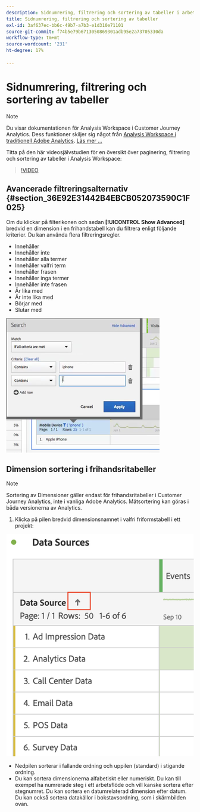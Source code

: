 ```yaml
---
description: Sidnumrering, filtrering och sortering av tabeller i arbetsytan
title: Sidnumrering, filtrering och sortering av tabeller
exl-id: 3af637ec-bb6c-49b7-a7b3-e1d310e71101
source-git-commit: f74b5e79b6713050869301adb95e2a73705330da
workflow-type: tm+mt
source-wordcount: '231'
ht-degree: 17%

---
```


# Sidnumrering, filtrering och sortering av tabeller

>[!NOTE]
>
>Du visar dokumentationen för Analysis Workspace i Customer Journey Analytics. Dess funktioner skiljer sig något från [Analysis Workspace i traditionell Adobe Analytics](https://experienceleague.adobe.com/docs/analytics/analyze/analysis-workspace/home.html). [Läs mer …](/help/getting-started/cja-aa.md)

Titta på den här videosjälvstudien för en översikt över paginering, filtrering och sortering av tabeller i Analysis Workspace:

>[!VIDEO](https://video.tv.adobe.com/v/23968)

## Avancerade filtreringsalternativ {#section_36E92E31442B4EBCB052073590C1F025}

Om du klickar på filterikonen och sedan **[!UICONTROL Show Advanced]** bredvid en dimension i en frihandstabell kan du filtrera enligt följande kriterier. Du kan använda flera filtreringsregler.

* Innehåller
* Innehåller inte
* Innehåller alla termer
* Innehåller valfri term
* Innehåller frasen
* Innehåller inga termer
* Innehåller inte frasen
* Är lika med
* Är inte lika med
* Börjar med
* Slutar med

![](assets/advanced-filter.png)

## Dimension sortering i frihandsritabeller

>[!NOTE]
>
>Sortering av Dimensioner gäller endast för frihandsritabeller i Customer Journey Analytics, inte i vanliga Adobe Analytics. Mätsortering kan göras i båda versionerna av Analytics.

1. Klicka på pilen bredvid dimensionsnamnet i valfri friformstabell i ett projekt:

![](assets/sort-dimensions.png)

* Nedpilen sorterar i fallande ordning och uppilen (standard) i stigande ordning.
* Du kan sortera dimensionerna alfabetiskt eller numeriskt. Du kan till exempel ha numrerade steg i ett arbetsflöde och vill kanske sortera efter stegnumret. Du kan sortera en datumrelaterad dimension efter datum. Du kan också sortera datakällor i bokstavsordning, som i skärmbilden ovan.
